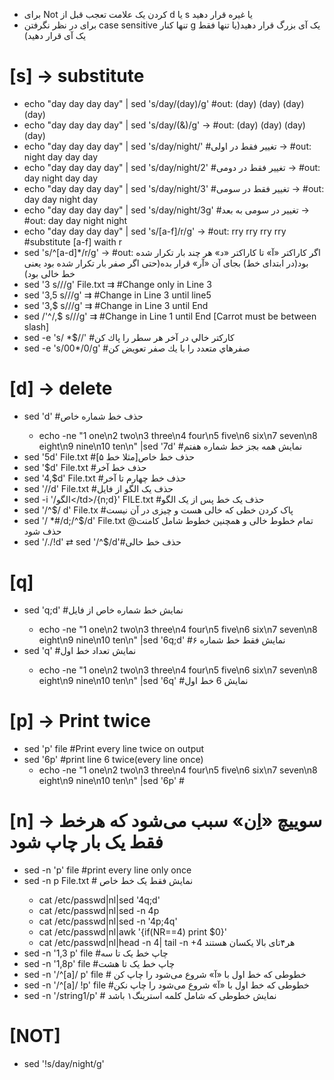 

* برای Not کردن یک علامت تعجب قبل از d یا s یا غیره قرار دهید
* برای در نظر نگرفتن case sensitive تنها کنار g یک آی بزرگ قرار دهید(یا تنها فقط یک آی قرار دهید)


# [s] → substitute

* echo  "day day day day" | sed 's/day/(day)/g' #out: (day) (day) (day) (day)
* echo  "day day day day" | sed 's/day/(&)/g' → #out: (day) (day) (day) (day)
* echo  "day day day day" | sed 's/day/night/'  #تغییر فقط در اولی → #out: night day day day
* echo  "day day day day" | sed 's/day/night/2' #تغییر فقط در دومی → #out: day night day day
* echo  "day day day day" | sed 's/day/night/3' #تغییر فقط در سومی → #out: day day night day
* echo  "day day day day" | sed 's/day/night/3g' #تغییر در سومی به بعد → #out: day day night night
* echo  "day day day day" | sed 's/[a-f]/r/g' → #out: rry rry rry rry #substitute [a-f]  waith r
* sed 's/^[a-d]*/r/g' → #out: اگر کاراکتر «آ» تا کاراکتر «د» هر چند بار تکرار شده بود(در ابتدای خط) بجای آن «آر» قرار بده(حتی اگر صفر بار تکرار شده بود یعنی خط خالی بود)
* sed '3       s/<X>/<Y>/g' File.txt  ⇉ #Change only in Line 3
* sed '3,5    s/<X>/<Y>/g' ⇉ #Change in Line 3 until line5
* sed '3,$    s/<X>/<Y>/g' ⇉ #Change  in Line 3 until End
* sed /'^/,$ s/<X>/<Y>/g' ⇉  #Change in Line 1 until End [Carrot must be between  slash]
* sed -e 's/ *$//' #كاركتر خالي در آخر هر سطر را پاك كن
* sed -e 's/00*/0/g' #صفرهاي متعدد را با يك صفر تعويض كن

# [d] → delete

* sed '<NUM>d' #حذف خط شماره خاص
  * echo -ne "1 one\n2 two\n3 three\n4 four\n5 five\n6 six\n7 seven\n8 eight\n9 nine\n10 ten\n" |sed '7d' #نمایش همه بجز خط شماره هفتم
* sed '5d' File.txt #حذف خط خاص[مثلا  خط ۵]
* sed '$d' File.txt #حذف خط آخر
* sed '4,$d' File.txt #حذف خط چهارم تا آخر
* sed '/<X>/d' File.txt #حذف یک الگو از فایل
* sed -i '/<td>الگو<\/td>/{n;d}' FILE.txt #حذف یک خط پس از یک الگو
* sed '/^$/ d' File.tx #پاک کردن خطی که خالی هست و چیزی در آن نیست
* sed '/ *#/d;/^$/d' File.txt @تمام خطوط خالی و همچنین خطوط شامل کامنت حذف شود
* sed '/./!d' ⇄ sed '/^$/d'#حذف خط خالی

# [q]

* sed '<NUM>q;d' #نمایش خط شماره خاص از فایل
  * echo -ne "1 one\n2 two\n3 three\n4 four\n5 five\n6 six\n7 seven\n8 eight\n9 nine\n10 ten\n" |sed '6q;d' #نمایش فقط خط شماره ۶
* sed '<NUM>q' #نمایش تعداد خط اول
  * echo -ne "1 one\n2 two\n3 three\n4 four\n5 five\n6 six\n7 seven\n8 eight\n9 nine\n10 ten\n" |sed '6q' #نمایش 6 خط اول

# [p] → Print twice

* sed 'p' file #Print every line twice on output
* sed '6p' #print line 6 twice(every line once)
  * echo -ne "1 one\n2 two\n3 three\n4 four\n5 five\n6 six\n7 seven\n8 eight\n9 nine\n10 ten\n" |sed '6p' #

# [n]  →  سوییچ  «اِن» سبب می‌شود که هرخط فقط یک بار چاپ شود

* sed -n 'p' file #print every line only once
* sed -n <NUM>p File.txt # نمایش فقط یک خط خاص
  * cat /etc/passwd|nl|sed '4q;d'
  * cat /etc/passwd|nl|sed -n 4p
  * cat /etc/passwd|nl|sed -n '4p;4q'
  * cat /etc/passwd|nl|awk '{if(NR==4) print $0}'
  * cat /etc/passwd|nl|head -n 4| tail -n +4
هر۴تای بالا یکسان هستند
* sed -n '1,3 p' file #چاپ خط یک تا سه 
* sed -n '1,8p' file #چاپ خط یک تا هشت 
* sed -n '/^[a]/ p' file # خطوطی که خط اول با «آ» شروع می‌شود را چاپ کن 
* sed -n '/^[a]/ !p' file #خطوطی که خط اول با «آ» شروع می‌شود را چاپ نکن 
* sed -n '/string1/p' # نمایش خطوطی که شامل  کلمه استرینگ۱ باشد

# [NOT]

* sed '!s/day/night/g'
